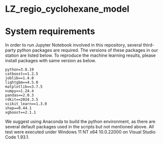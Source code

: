 # LZ_regio_cyclohexane_model

# System requirements

In order to run Jupyter Notebook involved in this repository, several third-party python packages are required. The versions of these packages in our station are listed below. To reproduce the machine learning results, please install packages with same version as below.

```plaintext
python=3.8.19
catboost==1.2.5
joblib==1.4.0
lightgbm==4.5.0
matplotlib==3.7.5
numpy==1.24.4
pandas==2.0.3
rdkit==2024.3.5
scikit_learn==1.3.0
shap==0.44.1
xgboost==2.1.1
```

We suggest using Anaconda to build the python environment, as there are several default packages used in the scripts but not mentioned above. All test were executed under Windows 11 NT x64 10.0.22000 on Visual Studio Code 1.93.1.
